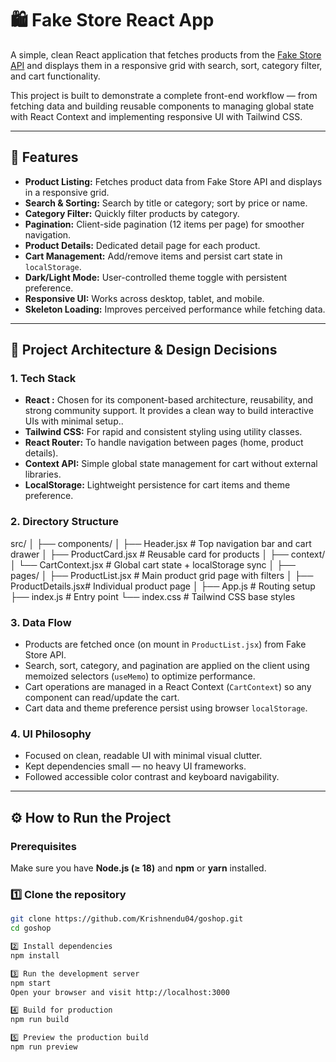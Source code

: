 # 🛍️ Fake Store React App

A simple, clean React application that fetches products from the [Fake Store API](https://fakestoreapi.com/) and displays them in a responsive grid with search, sort, category filter, and cart functionality.

This project is built to demonstrate a complete front-end workflow — from fetching data and building reusable components to managing global state with React Context and implementing responsive UI with Tailwind CSS.

---

## 🚀 Features

- **Product Listing:** Fetches product data from Fake Store API and displays in a responsive grid.
- **Search & Sorting:** Search by title or category; sort by price or name.
- **Category Filter:** Quickly filter products by category.
- **Pagination:** Client-side pagination (12 items per page) for smoother navigation.
- **Product Details:** Dedicated detail page for each product.
- **Cart Management:** Add/remove items and persist cart state in `localStorage`.
- **Dark/Light Mode:** User-controlled theme toggle with persistent preference.
- **Responsive UI:** Works across desktop, tablet, and mobile.
- **Skeleton Loading:** Improves perceived performance while fetching data.

---

## 🧠 Project Architecture & Design Decisions

### 1. **Tech Stack**

- **React :** Chosen for its component-based architecture, reusability, and strong community support. It provides a clean way to build interactive UIs with minimal setup..
- **Tailwind CSS:** For rapid and consistent styling using utility classes.
- **React Router:** To handle navigation between pages (home, product details).
- **Context API:** Simple global state management for cart without external libraries.
- **LocalStorage:** Lightweight persistence for cart items and theme preference.

### 2. **Directory Structure**

src/
│
├── components/
│ ├── Header.jsx # Top navigation bar and cart drawer
│ ├── ProductCard.jsx # Reusable card for products
│
├── context/
│ └── CartContext.jsx # Global cart state + localStorage sync
│
├── pages/
│ ├── ProductList.jsx # Main product grid page with filters
│ ├── ProductDetails.jsx# Individual product page
│
├── App.js # Routing setup
├── index.js # Entry point
└── index.css # Tailwind CSS base styles

### 3. **Data Flow**

- Products are fetched once (on mount in `ProductList.jsx`) from Fake Store API.
- Search, sort, category, and pagination are applied on the client using memoized selectors (`useMemo`) to optimize performance.
- Cart operations are managed in a React Context (`CartContext`) so any component can read/update the cart.
- Cart data and theme preference persist using browser `localStorage`.

### 4. **UI Philosophy**

- Focused on clean, readable UI with minimal visual clutter.
- Kept dependencies small — no heavy UI frameworks.
- Followed accessible color contrast and keyboard navigability.

---

## ⚙️ How to Run the Project

### Prerequisites

Make sure you have **Node.js (≥ 18)** and **npm** or **yarn** installed.

### 1️⃣ Clone the repository

```bash
git clone https://github.com/Krishnendu04/goshop.git
cd goshop

2️⃣ Install dependencies
npm install

3️⃣ Run the development server
npm start
Open your browser and visit http://localhost:3000

4️⃣ Build for production
npm run build

5️⃣ Preview the production build
npm run preview
```
